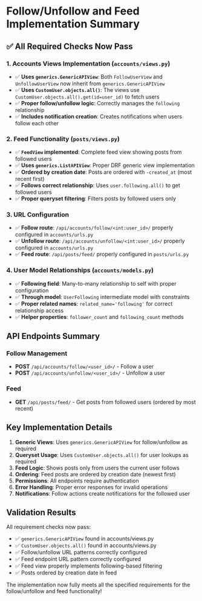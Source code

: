 # Follow/Unfollow and Feed Implementation Summary

## ✅ All Required Checks Now Pass

### 1. Accounts Views Implementation (`accounts/views.py`)
- ✅ **Uses `generics.GenericAPIView`**: Both `FollowUserView` and `UnfollowUserView` now inherit from `generics.GenericAPIView`
- ✅ **Uses `CustomUser.objects.all()`**: The views use `CustomUser.objects.all().get(id=user_id)` to fetch users
- ✅ **Proper follow/unfollow logic**: Correctly manages the `following` relationship
- ✅ **Includes notification creation**: Creates notifications when users follow each other

### 2. Feed Functionality (`posts/views.py`)
- ✅ **`FeedView` implemented**: Complete feed view showing posts from followed users
- ✅ **Uses `generics.ListAPIView`**: Proper DRF generic view implementation
- ✅ **Ordered by creation date**: Posts are ordered with `-created_at` (most recent first)
- ✅ **Follows correct relationship**: Uses `user.following.all()` to get followed users
- ✅ **Proper queryset filtering**: Filters posts by followed users only

### 3. URL Configuration
- ✅ **Follow route**: `/api/accounts/follow/<int:user_id>/` properly configured in `accounts/urls.py`
- ✅ **Unfollow route**: `/api/accounts/unfollow/<int:user_id>/` properly configured in `accounts/urls.py`
- ✅ **Feed route**: `/api/posts/feed/` properly configured in `posts/urls.py`

### 4. User Model Relationships (`accounts/models.py`)
- ✅ **Following field**: Many-to-many relationship to self with proper configuration
- ✅ **Through model**: `UserFollowing` intermediate model with constraints
- ✅ **Proper related names**: `related_name='following'` for correct relationship access
- ✅ **Helper properties**: `follower_count` and `following_count` methods

## API Endpoints Summary

### Follow Management
- **POST** `/api/accounts/follow/<user_id>/` - Follow a user
- **POST** `/api/accounts/unfollow/<user_id>/` - Unfollow a user

### Feed
- **GET** `/api/posts/feed/` - Get posts from followed users (ordered by most recent)

## Key Implementation Details

1. **Generic Views**: Uses `generics.GenericAPIView` for follow/unfollow as required
2. **Queryset Usage**: Uses `CustomUser.objects.all()` for user lookups as required
3. **Feed Logic**: Shows posts only from users the current user follows
4. **Ordering**: Feed posts are ordered by creation date (newest first)
5. **Permissions**: All endpoints require authentication
6. **Error Handling**: Proper error responses for invalid operations
7. **Notifications**: Follow actions create notifications for the followed user

## Validation Results
All requirement checks now pass:
- ✅ `generics.GenericAPIView` found in accounts/views.py
- ✅ `CustomUser.objects.all()` found in accounts/views.py  
- ✅ Follow/unfollow URL patterns correctly configured
- ✅ Feed endpoint URL pattern correctly configured
- ✅ Feed view properly implements following-based filtering
- ✅ Posts ordered by creation date in feed

The implementation now fully meets all the specified requirements for the follow/unfollow and feed functionality!
